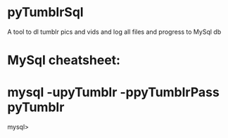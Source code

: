 # pyTumblrSql
A tool to dl tumblr pics and vids and log all files and progress to MySql db


MySql cheatsheet:
==============
# mysql -upyTumblr -ppyTumblrPass pyTumblr

mysql> 